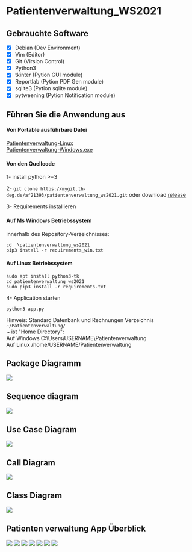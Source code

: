 # Patientenverwaltung_WS2021

## Gebrauchte Software

* [x] Debian (Dev Environment)
* [x] Vim (Editor)
* [x] Git (Virsion Control)
* [x] Python3
* [x] tkinter (Pytion GUI module)
* [x] Reportlab (Pytion PDF Gen module)
* [x] sqlite3 (Pytion sqlite module)
* [x] pytweening (Pytion Notification module)

## Führen Sie die Anwendung aus

#### Von Portable ausführbare Datei

[Patientenverwaltung-Linux](https://mygit.th-deg.de/af21393/patientenverwaltung_ws2021/-/raw/master/exec/linux/patientenverwaltung)\
[Patientenverwaltung-Windows.exe](https://mygit.th-deg.de/af21393/patientenverwaltung_ws2021/-/raw/master/exec/win/patientenverwaltung.exe)

#### Von den Quellcode

1- install python >=3

2- `git clone https://mygit.th-deg.de/af21393/patientenverwaltung_ws2021.git` oder download [release](https://mygit.th-deg.de/af21393/patientenverwaltung_ws2021/-/releases)

3- Requirements installieren
#### Auf  Ms Windows  Betriebssystem
innerhalb des Repository-Verzeichnisses:
```
cd  \patientenverwaltung_ws2021
pip3 install -r requirements_win.txt
```

#### Auf  Linux  Betriebssystem
```
sudo apt install python3-tk
cd patientenverwaltung_ws2021
sudo pip3 install -r requirements.txt
```

4- Application starten
```
python3 app.py
```

Hinweis: Standard Datenbank und Rechnungen Verzeichnis `~/Patientenverwaltung/`\
~ ist "Home Directory":\
Auf Windows C:\Users\USERNAME\Patientenverwaltung\
Auf Linux /home/USERNAME/Patientenverwaltung

## Package Diagramm

![](diagramme/packages_pv.svg)

## Sequence diagram

![](diagramme/sequence-diagram.svg)

## Use Case Diagram

![](diagramme/Use_Case_Diagram.svg)

## Call Diagram

![](diagramme/Opject_Call_Diagram-1.svg)

## Class Diagram

![](diagramme/classes_pv_c.svg)


## Patienten verwaltung App Überblick
![](app_images/Einloggen.png)
![](app_images/Patienten.png)
![](app_images/Leistungen.png)
![](app_images/Rechnung_Erstellen.png)
![](app_images/Rechnungen_Verwaltung.png)
![](app_images/Termine.png)
![](app_images/Users.png)

